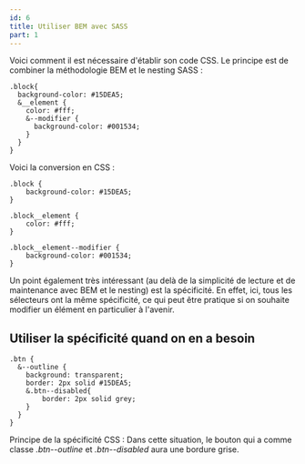 ```yaml
---
id: 6
title: Utiliser BEM avec SASS
part: 1
---
```

Voici comment il est nécessaire d'établir son code CSS. Le principe est de combiner la méthodologie BEM et le nesting SASS :

    .block{
      background-color: #15DEA5;
      &__element {
      	color: #fff;
        &--modifier {
          background-color: #001534;
        }
      }
    }

Voici la conversion en CSS :

    .block {
    	background-color: #15DEA5;
    }
    
    .block__element {
    	color: #fff;
    }
    
    .block__element--modifier {
    	background-color: #001534;
    }

Un point également très intéressant (au delà de la simplicité de lecture et de maintenance avec BEM et le nesting) est la spécificité. En effet, ici, tous les sélecteurs ont la même spécificité, ce qui peut être pratique si on souhaite modifier un élément en particulier à l'avenir.

## Utiliser la spécificité quand on en a besoin

    .btn {
      &--outline {
        background: transparent;
        border: 2px solid #15DEA5;
        &.btn--disabled{
        	border: 2px solid grey;
        }
      }
    }

Principe de la spécificité CSS : Dans cette situation, le bouton qui a comme classe _.btn--outline_ et _.btn--disabled_ aura une bordure grise.